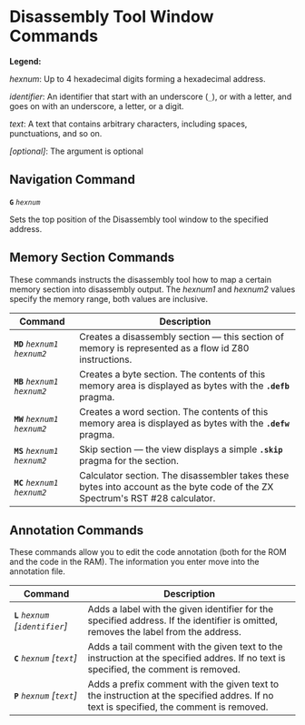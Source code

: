 # Disassembly Tool Window Commands

__Legend:__

*hexnum*: Up to 4 hexadecimal digits forming a hexadecimal address.

*identifier*: An identifier that start with an underscore (`_`), or with a letter, 
and goes on with an underscore, a letter, or a digit. 

*text*: A text that contains arbitrary characters, including spaces, punctuations, and so on.

*[optional]*: The argument is optional

## Navigation Command

__`G`__ *`hexnum`*

Sets the top position of the Disassembly tool window to the specified address.

## Memory Section Commands

These commands instructs the disassembly tool how to map a certain memory section into disassembly
output. The *hexnum1* and *hexnum2* values specify the memory range, both values are inclusive.

Command | Description
--------|------------
__`MD`__ *`hexnum1`* *`hexnum2`* | Creates a disassembly section &mdash; this section of memory is represented as a flow id Z80 instructions.
__`MB`__ *`hexnum1`* *`hexnum2`* | Creates a byte section. The contents of this memory area is displayed as bytes with the __`.defb`__ pragma.
__`MW`__ *`hexnum1`* *`hexnum2`* | Creates a word section. The contents of this memory area is displayed as bytes with the __`.defw`__ pragma.
__`MS`__ *`hexnum1`* *`hexnum2`* | Skip section &mdash; the view displays a simple __`.skip`__ pragma for the section.
__`MC`__ *`hexnum1`* *`hexnum2`* | Calculator section. The disassembler takes these bytes into account as the byte code of the ZX Spectrum's RST #28 calculator.

## Annotation Commands

These commands allow you to edit the code annotation (both for the ROM and the code in the RAM).
The information you enter move into the annotation file.

Command | Description
--------|------------
__`L`__ *`hexnum`* *[`identifier`]* | Adds a label with the given identifier for the specified address. If the identifier is omitted, removes the label from the address.
__`C`__ *`hexnum`* *[`text`]* | Adds a tail comment with the given text to the instruction at the specified addres. If no text is specified, the comment is removed.
__`P`__ *`hexnum`* *[`text`]* | Adds a prefix comment with the given text to the instruction at the specified addres. If no text is specified, the comment is removed.



